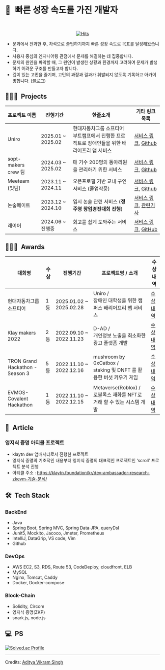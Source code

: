 <h1>🚀&nbsp; 빠른 성장 속도를 가진 개발자</h1>

<div align="center">
    <br>
  
[![Hits](https://hits.seeyoufarm.com/api/count/incr/badge.svg?url=https%3A%2F%2Fgithub.com%2Fmikekks&count_bg=%236F8AE3&title_bg=%23E98A8A&icon=&icon_color=%23E7E7E7&title=hits&edge_flat=false)](https://hits.seeyoufarm.com)
 
</div>

* 문과에서 전과한 후, 차석으로 졸업하기까지 빠른 성장 속도로 목표를 달성해왔습니다.
* 사용자 중심의 엔지니어링 관점에서 문제를 해결하는 데 집중합니다.
* 문제의 원인을 파악할 때, 그 원인이 발생한 상황과 환경까지 고려하여 문제가 발생하기 어려운 구조를 만들고자 합니다.
* 깊이 있는 고민을 즐기며, 고민의 과정과 결과가 휘발되지 않도록 기록하고 아카이빙합니다. ([블로그](https://gamxong.tistory.com))

## 👨🏻‍💻 &nbsp;Projects

| 프로젝트 이름 | 진행기간       | 한줄소개             | 기타 링크 목록                   |
|---------------|---------------|---------------------|----------------------------------|
|  Uniro   | 2025.01 ~ 2025.02 | 현대자동차그룹 소프티어 부트캠프에서 진행한 프로젝트로 장애인들을 위한 배리어프리 맵 서비스 | [서비스 링크](https://www.uniro.site/), [Github](https://github.com/softeer5th/Team2-Getit) |
|  sopt-makers crew 팀   | 2024.03 ~ 2025.02 | 매 기수 200명의 동아리원을 관리하기 위한 서비스 | [서비스 링크](https://playground.sopt.org/), [Github](https://github.com/sopt-makers/sopt-crew-backend) |
| Meeteam (밋팀)   | 2023.11 ~ 2024.11  | 오픈프로필 기반 교내 구인 서비스 (졸업작품)    | [서비스 링크](https://www.meeteam.co.kr), [Github](https://github.com/MeeTeamIdle/MeeTeam_BackEnd) |
| 논술메이트  | 2023.12 ~ 2024.10 | 입시 논술 관련 서비스 (**정주영 창업경진대회 진행**) | [서비스 링크](https://www.nonsoolmate.com/), [관련기사](https://www.mk.co.kr/news/it/11170786)   |
| 레이어   | 2024.06 ~ 진행중 | 회고를 쉽게 도와주는 서비스 | [서비스 링크](https://www.layerapp.io/), [GitHub](https://github.com/depromeet/layer-server)    |


## 👨🏻‍💻 &nbsp;Awards

| 대회명 |   수상     | 진행기간             | 프로젝트명 / 소개                  | 수상내역                  |
|---------------|---------------|---------------------|----------------------------------|---------------------|
| 현대자동차그룹 소프티어 | 1등  | 2025.01.02 ~ 2025.02.28 |  Uniro /<br>장애인 대학생을 위한 캠퍼스 배리어프리 맵 서비스  | [수상내역](https://www.notion.so/1ac796e8d5dd80e0aceeee11ee94ff4f?pvs=4) |
| Klay makers 2022 | 2등  | 2022.09.10 ~ 2022.11.23 |  D-AD /<br>개인정보 노출을 최소화한 광고 플랫폼 개발  | [수상내역](https://medium.com/klaytn-kr/글로벌-해커톤-klaymakers22-수상자-공개-83a709903d68) |
| TRON Grand Hackathon - Season 3 | 5등  | 2022.11.10 ~ 2022.12.16 |  mushroom by 0xCatbox /<br> staking 및 DNFT 를 활용한 버섯 키우기 게임  | [수상내역](https://cointelegraph.com/press-releases/tron-grand-hackathon-2022-season-3-winners-announced) |
| EVMOS-Covalent Hackathon  | 1등  | 2022.11.10 ~ 2022.12.15 |  Metaverse(Roblox) /<br> 로블록스 재화를 NFT로 거래 할 수 있는 시스템 개발 | [수상 내역](https://medium.com/encode-club/evmos-covalent-onemillionwallets-hackathon-prizewinners-and-summary-22fca2302c37) |


## 📝 &nbsp;Article

### 영지식 증명 아티클 프로젝트
* klaytn dev 앰배서더로서 진행한 프로젝트
* 영지식 증명의 기초적인 내용부터 영지식 증명의 대표적인 프로젝트인 ‘scroll’ 프로젝트 분석 진행
* 아티클 주소 : https://klaytn.foundation/kr/dev-ambassador-research-zkevm-기술-분석/

## 🛠 &nbsp;Tech Stack
### BackEnd
* Java
* Spring Boot, Spring MVC, Spring Data JPA, queryDsl
* Junit5, Mockito, Jacoco, Jmeter, Prometheus
* IntelliJ, DataGrip, VS code, Vim
* Github

### DevOps
* AWS EC2, S3, RDS, Route 53, CodeDeploy, cloudfront, ELB
* MySQL
* Nginx, Tomcat, Caddy
* Docker, Docker-compose

### Block-Chain
* Solidity, Circom
* 영지식 증명(ZKP)
* snark.js, node.js

## 💻 &nbsp;PS
[![Solved.ac Profile](http://mazassumnida.wtf/api/v2/generate_badge?boj=mikekks)](https://solved.ac/mikekks/)


-----
Credits: [Aditya Vikram Singh](https://github.com/AVS1508)

